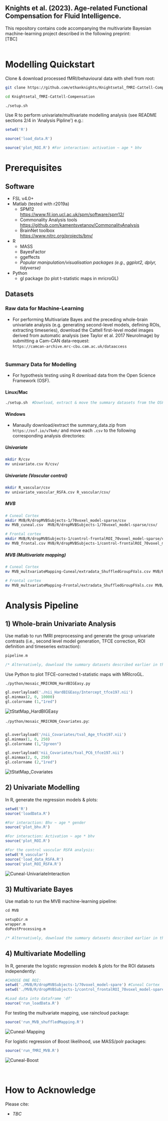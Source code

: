## Knights et al. (2023). Age-related Functional Compensation for Fluid Intelligence.

This repository contains code accompanying the multivariate Bayesian machine-learning project described in the following preprint:<br>
[TBC]
<br>
<br>

# **Modelling Quickstart**
Clone & download processed fMRI/behavioural data with shell from root:
```sh
git clone https://github.com/ethanknights/Knightsetal_fMRI-Cattell-Compensation

cd Knightsetal_fMRI-Cattell-Compensation

./setup.sh
```

Use R to perform univariate/multivariate modelling analysis (see README sections 2/4 in 'Analysis Pipline') e.g.: 
```r
setwd('R')

source('load_data.R')

source('plot_ROI.R') #For interaction: activation ~ age * bhv
```

# **Prerequisites**
## Software
- FSL v4.0+
- Matlab (tested with r2019a)
    - SPM12 <br>
    https://www.fil.ion.ucl.ac.uk/spm/software/spm12/
    - Commonality Analysis tools <br>
    https://github.com/kamentsvetanov/CommonalityAnalysis
    - BrainNet toolbox <br>
    https://www.nitrc.org/projects/bnv/
- R
    - MASS
    - BayesFactor
    - ggeffects
    - *Popular manipulation/visualisation packages (e.g., ggplot2, dplyr, tidyverse)*
- Python
    - gl package (to plot t-statistic maps in mricroGL)
 
## Datasets
### Raw data for Machine-Learning
- For performing Multivariate Bayes and the preceding whole-brain univariate analysis (e.g. generating second-level models, defining ROIs, extracting timeseries), download the  Cattell first-level model images derived from automatic analysis (see Taylor et al. 2017 NeuroImage) by submitting a Cam-CAN data-request: <br>```https://camcan-archive.mrc-cbu.cam.ac.uk/dataaccess``` <br><br>
### Summary Data for Modelling
- For hypothesis testing using R download data from the Open Science Framework (OSF).

#### Linux/Mac


```sh
./setup.sh  #Download, extract & move the summary datasets from the OSF, to their required destinations
``` 

#### Windows
- Manaully download/extract the summary_data.zip from ```https://osf.io/v7kmh/```  and move each ```.csv``` to the following corresponding analysis directories:


##### Univariate
```sh
mkdir R/csv
mv univariate.csv R/csv/
```

##### Univariate (Vascular control)
```sh
mkdir R_vascular/csv
mv univariate_vascular_RSFA.csv R_vascular/csv/
```

##### MVB
```sh
# Cuneal Cortex
mkdir MVB/R/dropMVBSubjects-1/70voxel_model-sparse/csv
mv MVB_cuneal.csv  MVB/R/dropMVBSubjects-1/70voxel_model-sparse/csv/

# Frontal cortex
mkdir MVB/R/dropMVBSubjects-1/control-frontalROI_70voxel_model-sparse/csv
mv MVB_frontal.csv MVB/R/dropMVBSubjects-1/control-frontalROI_70voxel_model-sparse/csv
```

##### MVB (Multivariate mapping)
```sh
# Cuneal Cortex
mv MVB_multvariateMapping-Cuneal/extradata_ShuffledGroupFVals.csv MVB/R/dropMVBSubjects-1/70voxel_model-sparse/csv/

# Frontal cortex
mv MVB_multvariateMapping-Frontal/extradata_ShuffledGroupFVals.csv MVB/R/dropMVBSubjects-1/control-frontalROI_70voxel_model-sparse/csv
```
# **Analysis Pipeline**
## 1) Whole-brain Univariate Analysis
Use matlab to run fMRI preprocessing and generate the group univariate contrasts (i.e., second level model generation, TFCE correction, ROI definition and timeseries extraction):<br>
```c
pipeline.m

/* Alternatively, download the summary datasets described earlier in the Prerequisties section.
```

Use Python to plot TFCE-corrected t-statistic maps with MRIcroGL.
<br>

```./python/mosaic_MRICRON_HardBIGEasy.py```
```py
gl.overlayload('./nii_HardBIGEasy/Intercept_tfce197.nii')
gl.minmax(2, 0, 10000)
gl.colorname (1,"1red")
```

![tStatMap_HardBIGEasy](./python/nii_HardBIGEasy/HardBIGEasy_pos.png)

```./python/mosaic_MRICRON_Covariates.py```:
```py

gl.overlayload('/nii_Covariates/tval_Age_tfce197.nii')
gl.minmax(1, 0, 250)
gl.colorname (1,"2green")

gl.overlayload('nii_Covariates/tval_PC6_tfce197.nii')
gl.minmax(2, 0, 250)
gl.colorname (2,"1red")
```
![tStatMap_Covariates](./python/nii_Covariates/PerfANDAge_Additive.png)




## **2) Univariate Modelling**
In R, generate the regression models & plots:
<br>
```r
setwd('R')
source('loadData.R')

#For interaction: Bhv ~ age * gender
source('plot_bhv.R')

#For interaction: Activation ~ age * bhv
source('plot_ROI.R')

#For the control vascular RSFA analysis:
setwd('R_vascular')
source('load_data_RSFA.R')
source('plot_ROI_RSFA.R')
```

![Cuneal-UnivariateInteraction](./R/lSPOCBYbhv_withAgeTert.png)


## **3) Multivariate Bayes**
Use matlab to run the MVB machine-learning pipeline:
```c
cd MVB

setupDir.m
wrapper.m
doPostProcessing.m

/* Alternatively, download the summary datasets described earlier in the Prerequisties section.
```

## **4) Multivariate Modelling**
In R, generate the logistic regression models & plots for the ROI datasets independently:
<br>
```r
#CHOOSE ONE ROI: 
setwd('./MVB/R/dropMVBSubjects-1/70voxel_model-spare') #Cuneal Cortex
setwd('./MVB/R/dropMVBSubjects-1/control_frontalROI_70voxel_model-spare') #Frontal Cortex

#Load data into dataframe 'df'
source('run_loadData.R')
```

For testing the multvariate mapping, use raincloud package:

```r
source('run_MVB_shuffledMapping.R') 
```

![Cuneal-Mapping](./MVB/R/dropMVBSubjects-1/70voxel_model-sparse/images/shuffledMVB.png)

For logistic regression of Boost likelihood, use MASS/polr packages:
```r
source('run_fMRI_MVB.R')
```

![Cuneal-Boost](./MVB/R/dropMVBSubjects-1/70voxel_model-sparse/images/Boost_geom_density.png)

<br>

# How to Acknowledge
Please cite: <br>
* *TBC*

